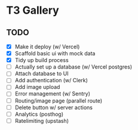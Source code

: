 # T3 Gallery

## TODO

- [x] Make it deploy (w/ Vercel)
- [x] Scaffold basic ui with mock data
- [x] Tidy up build process
- [ ] Actually set up a database (w/ Vercel postgres)
- [ ] Attach database to UI
- [ ] Add authentication (w/ Clerk)
- [ ] Add image upload
- [ ] Error management (w/ Sentry)
- [ ] Routing/image page (parallel route)
- [ ] Delete button w/ server actions
- [ ] Analytics (posthog)
- [ ] Ratelimiting (upstash)
